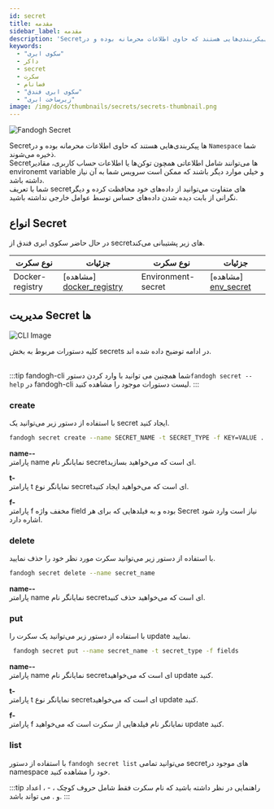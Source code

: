 ```yaml
---
id: secret
title: مقدمه
sidebar_label: مقدمه
description: 'Secretها پیکربندی‌هایی هستند که حاوی اطلاعات محرمانه‌ بوده و در Namespace شما ذخیره می‌شوند..'
keywords:
  - "سکوی ابری"
  - داکر
  - secret
  - سکرت
  - فضانام
  - "سکوی ابری فندق"
  - "زیرساخت ابری"
image: /img/docs/thumbnails/secrets/secrets-thumbnail.png
---
```


![Fandogh Secret](/img/docs/secret.svg "Fandogh Secret")

Secretها پیکربندی‌هایی هستند که حاوی اطلاعات محرمانه‌ بوده و در `Namespace` شما ذخیره می‌شوند.<br/>
Secret‌ها می‌توانند شامل اطلاعاتی همچون توکن‌ها یا اطلاعات حساب کاربری، مقادیر environemt variable و خیلی موارد دیگر باشند که ممکن است سرویس شما به آن نیاز داشته باشد.<br/>
شما با تعریف secret‌های متفاوت می‌توانید از داده‌های خود محافظت کرده و دیگر نگرانی از بابت دیده شدن داده‌های حساس توسط عوامل خارجی نداشته باشید.

## انواع Secret

در حال حاضر سکوی ابری فندق از secret‌های زیر پشتیبانی ‌می‌کند.

|نوع سکرت|جزئیات|نوع سکرت|جزئیات|
|---	|---  |---	|---  |
| Docker-registry |[مشاهده] [docker_registry] | Environment-secret |[مشاهده] [env_secret] |

##  مدیریت Secret ها

![ CLI Image](/img/docs/cli_image.svg "CLI Image")

کلیه دستورات مربوط به بخش secrets در ادامه توضیح داده شده اند.<br/><br/>

:::tip fandogh-cli شما همچنین می توانید با وارد کردن دستور`fandogh secret --help` در fandogh-cli لیست دستورات موجود را مشاهده کنید.
:::

###  create

با استفاده از دستور زیر می‌توانید یک secret ایجاد کنید.

```bash
fandogh secret create --name SECRET_NAME -t SECRET_TYPE -f KEY=VALUE .. -f KEY=VALUE
```

**name--**<br/>
پارامتر name نمایانگر نام secretای است که می‌خواهید بسازید.

**t-**<br/>
پارامتر t نمایانگر نوع secretای است که می‌خواهید ایجاد کنید.

**f-**<br/>
پارامتر f مخفف واژه field بوده و به فیلدهایی که برای هر Secret نیاز است وارد شود اشاره دارد.

###  delete

با استفاده از دستور زیر می‌توانید سکرت مورد نظر خود را حذف نمایید.

```bash
fandogh secret delete --name secret_name
```

**name--**<br/>
پارامتر name نمایانگر نام secretای است که می‌خواهید حذف کنید.

###  put

با استفاده از دستور زیر می‌توانید یک سکرت را update نمایید.

```bash
 fandogh secret put --name secret_name -t secret_type -f fields
```

**name--**<br/>
پارامتر name نمایانگر نام secretای است که می‌خواهید update کنید.

**t-**<br/>
پارامتر t نمایانگر نوع secretای است که می‌خواهید update کنید.

**f-**<br/>
پارامتر f نمایانگر نام فیلدهایی از سکرت است که می‌خواهید update کنید.

###  list

با استفاده از دستور `fandogh secret list` می‌توانید تمامی secretهای موجود در namespace خود را مشاهده کنید.

:::tip راهنمایی
در نظر داشته باشید که نام سکرت فقط شامل حروف کوچک ، - ، اعداد و . می تواند باشد.
:::

[docker_registry]: /docs/secrets/docker-registry-secret
[env_secret]: /docs/secrets/environment-secret-secret